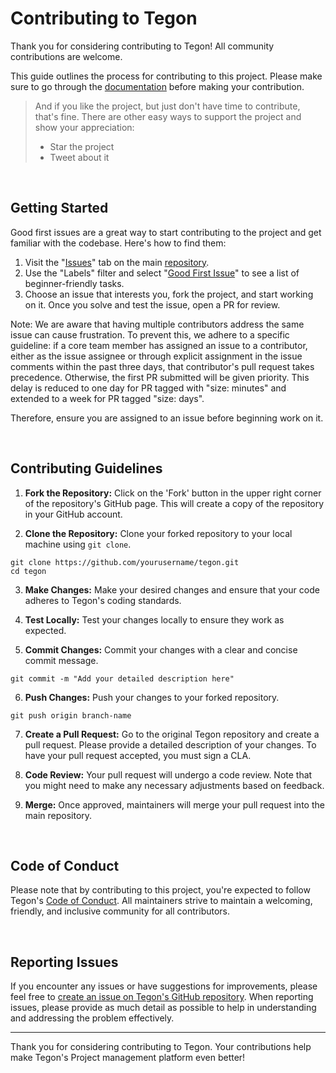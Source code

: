 # Contributing to Tegon

Thank you for considering contributing to Tegon! All community contributions are welcome.

This guide outlines the process for contributing to this project. Please make sure to go through the [documentation](https://docs.tegon.ai) before making your contribution.

> And if you like the project, but just don't have time to contribute, that's fine. There are other easy ways to support the project and show your appreciation:
>
> - Star the project
> - Tweet about it

<br>

## Getting Started

Good first issues are a great way to start contributing to the project and get familiar with the codebase. Here's how to find them:

1. Visit the "[Issues](https://github.com/tegonhq/tegon/issues)" tab on the main [repository](https://github.com/tegonhq/tegon).
2. Use the "Labels" filter and select "[Good First Issue](https://github.com/tegonhq/tegon/labels/good%20first%20issue)" to see a list of beginner-friendly tasks.
3. Choose an issue that interests you, fork the project, and start working on it. Once you solve and test the issue, open a PR for review.

Note: We are aware that having multiple contributors address the same issue can cause frustration. To prevent this, we adhere to a specific guideline: if a core team member has assigned an issue to a contributor, either as the issue assignee or through explicit assignment in the issue comments within the past three days, that contributor's pull request takes precedence. Otherwise, the first PR submitted will be given priority. This delay is reduced to one day for PR tagged with "size: minutes" and extended to a week for PR tagged "size: days".

Therefore, ensure you are assigned to an issue before beginning work on it.

<br>

## Contributing Guidelines

1. **Fork the Repository:** Click on the 'Fork' button in the upper right corner of the repository's GitHub page. This will create a copy of the repository in your GitHub account.

2. **Clone the Repository:** Clone your forked repository to your local machine using `git clone`.

```shell
git clone https://github.com/yourusername/tegon.git
cd tegon
```

3. **Make Changes:** Make your desired changes and ensure that your code adheres to Tegon's coding standards.

4. **Test Locally:** Test your changes locally to ensure they work as expected.

5. **Commit Changes:** Commit your changes with a clear and concise commit message.

```shell
git commit -m "Add your detailed description here"
```

6. **Push Changes:** Push your changes to your forked repository.

```shell
git push origin branch-name
```

7. **Create a Pull Request:** Go to the original Tegon repository and create a pull request. Please provide a detailed description of your changes. To have your pull request accepted, you must sign a CLA.

8. **Code Review:** Your pull request will undergo a code review. Note that you might need to make any necessary adjustments based on feedback.

9. **Merge:** Once approved, maintainers will merge your pull request into the main repository.

<br>

## Code of Conduct

Please note that by contributing to this project, you're expected to follow Tegon's [Code of Conduct](./CODE_OF_CONDUCT.md). All maintainers strive to maintain a welcoming, friendly, and inclusive community for all contributors.

<br>

## Reporting Issues

If you encounter any issues or have suggestions for improvements, please feel free to [create an issue on Tegon's GitHub repository](https://github.com/tegonhq/tegon/issues/new). When reporting issues, please provide as much detail as possible to help in understanding and addressing the problem effectively.

---

Thank you for considering contributing to Tegon. Your contributions help make Tegon's Project management platform even better!
